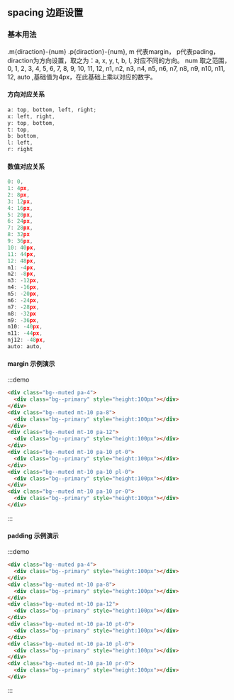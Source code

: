 ## spacing 边距设置

### 基本用法
.m{diraction}-{num} .p{diraction}-{num}, m 代表margin， p代表pading， diraction为方向设置，取之为：a, x, y, t, b, l, 对应不同的方向。
num 取之范围， 0, 1, 2, 3, 4, 5, 6, 7, 8, 9, 10, 11, 12, n1, n2, n3, n4, n5, n6, n7, n8, n9, n10, n11, 12, auto ,基础值为4px，在此基础上乘以对应的数字。

#### 方向对应关系
```js
a: top, bottom, left, right;
x: left, right,
y: top, bottom,
t: top,
b: bottom,
l: left,
r: right

```

#### 数值对应关系

```js
0: 0,
1: 4px,
2: 8px,
3: 12px,
4: 16px,
5: 20px,
6: 24px,
7: 28px,
8: 32px
9: 36px,
10: 40px,
11: 44px,
12: 48px,
n1: -4px,
n2: -8px,
n3: -12px,
n4: -16px,
n5: -20px,
n6: -24px,
n7: -28px,
n8: -32px
n9: -36px,
n10: -40px,
n11: -44px,
nj12: -48px,
auto: auto,
```

#### margin 示例演示

:::demo
```html
<div class="bg--muted pa-4">
  <div class="bg--primary" style="height:100px"></div>
</div>
<div class="bg--muted mt-10 pa-8">
  <div class="bg--primary" style="height:100px"></div>
</div>
<div class="bg--muted mt-10 pa-12">
  <div class="bg--primary" style="height:100px"></div>
</div>
<div class="bg--muted mt-10 pa-10 pt-0">
  <div class="bg--primary" style="height:100px"></div>
</div>
<div class="bg--muted mt-10 pa-10 pl-0">
  <div class="bg--primary" style="height:100px"></div>
</div>
<div class="bg--muted mt-10 pa-10 pr-0">
  <div class="bg--primary" style="height:100px"></div>
</div>
```
:::

#### padding 示例演示

:::demo
```html
<div class="bg--muted pa-4">
  <div class="bg--primary" style="height:100px"></div>
</div>
<div class="bg--muted mt-10 pa-8">
  <div class="bg--primary" style="height:100px"></div>
</div>
<div class="bg--muted mt-10 pa-12">
  <div class="bg--primary" style="height:100px"></div>
</div>
<div class="bg--muted mt-10 pa-10 pt-0">
  <div class="bg--primary" style="height:100px"></div>
</div>
<div class="bg--muted mt-10 pa-10 pl-0">
  <div class="bg--primary" style="height:100px"></div>
</div>
<div class="bg--muted mt-10 pa-10 pr-0">
  <div class="bg--primary" style="height:100px"></div>
</div>
```
:::

